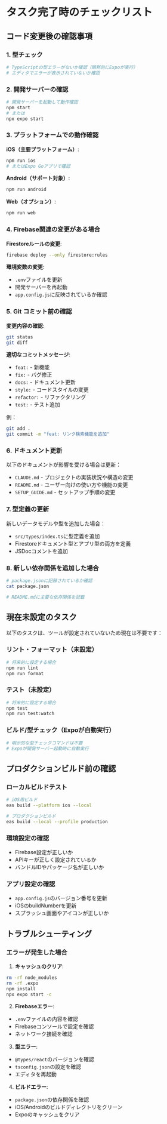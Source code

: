 # タスク完了時のチェックリスト

## コード変更後の確認事項

### 1. 型チェック
```bash
# TypeScriptの型エラーがないか確認（暗黙的にExpoが実行）
# エディタでエラーが表示されていないか確認
```

### 2. 開発サーバーの確認
```bash
# 開発サーバーを起動して動作確認
npm start
# または
npx expo start
```

### 3. プラットフォームでの動作確認

**iOS（主要プラットフォーム）**:
```bash
npm run ios
# またはExpo Goアプリで確認
```

**Android（サポート対象）**:
```bash
npm run android
```

**Web（オプション）**:
```bash
npm run web
```

### 4. Firebase関連の変更がある場合

**Firestoreルールの変更**:
```bash
firebase deploy --only firestore:rules
```

**環境変数の変更**:
- `.env`ファイルを更新
- 開発サーバーを再起動
- `app.config.js`に反映されているか確認

### 5. Git コミット前の確認

**変更内容の確認**:
```bash
git status
git diff
```

**適切なコミットメッセージ**:
- `feat:` - 新機能
- `fix:` - バグ修正
- `docs:` - ドキュメント更新
- `style:` - コードスタイルの変更
- `refactor:` - リファクタリング
- `test:` - テスト追加

例：
```bash
git add .
git commit -m "feat: リンク検索機能を追加"
```

### 6. ドキュメント更新

以下のドキュメントが影響を受ける場合は更新：
- `CLAUDE.md` - プロジェクトの実装状況や構造の変更
- `README.md` - ユーザー向けの使い方や機能の変更
- `SETUP_GUIDE.md` - セットアップ手順の変更

### 7. 型定義の更新

新しいデータモデルや型を追加した場合：
- `src/types/index.ts`に型定義を追加
- Firestoreドキュメント型とアプリ型の両方を定義
- JSDocコメントを追加

### 8. 新しい依存関係を追加した場合

```bash
# package.jsonに記録されているか確認
cat package.json

# README.mdに主要な依存関係を記載
```

## 現在未設定のタスク

以下のタスクは、ツールが設定されていないため現在は不要です：

### リント・フォーマット（未設定）
```bash
# 将来的に設定する場合
npm run lint
npm run format
```

### テスト（未設定）
```bash
# 将来的に設定する場合
npm test
npm run test:watch
```

### ビルド/型チェック（Expoが自動実行）
```bash
# 明示的な型チェックコマンドは不要
# Expoが開発サーバー起動時に自動実行
```

## プロダクションビルド前の確認

### ローカルビルドテスト
```bash
# iOS用ビルド
eas build --platform ios --local

# プロダクションビルド
eas build --local --profile production
```

### 環境設定の確認
- Firebase設定が正しいか
- APIキーが正しく設定されているか
- バンドルIDやパッケージ名が正しいか

### アプリ設定の確認
- `app.config.js`のバージョン番号を更新
- iOSのbuildNumberを更新
- スプラッシュ画面やアイコンが正しいか

## トラブルシューティング

### エラーが発生した場合

1. **キャッシュのクリア**:
```bash
rm -rf node_modules
rm -rf .expo
npm install
npx expo start -c
```

2. **Firebaseエラー**:
- `.env`ファイルの内容を確認
- Firebaseコンソールで設定を確認
- ネットワーク接続を確認

3. **型エラー**:
- `@types/react`のバージョンを確認
- `tsconfig.json`の設定を確認
- エディタを再起動

4. **ビルドエラー**:
- `package.json`の依存関係を確認
- iOS/Androidのビルドディレクトリをクリーン
- Expoのキャッシュをクリア
